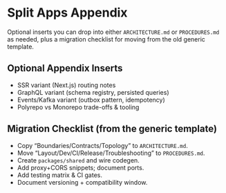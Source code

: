 # Split Apps Appendix

Optional inserts you can drop into either `ARCHITECTURE.md` or `PROCEDURES.md` as needed, plus a migration checklist for moving from the old generic template.

## Optional Appendix Inserts

- SSR variant (Next.js) routing notes
- GraphQL variant (schema registry, persisted queries)
- Events/Kafka variant (outbox pattern, idempotency)
- Polyrepo vs Monorepo trade-offs & tooling

## Migration Checklist (from the generic template)

- Copy “Boundaries/Contracts/Topology” to `ARCHITECTURE.md`.
- Move “Layout/Dev/CI/Release/Troubleshooting” to `PROCEDURES.md`.
- Create `packages/shared` and wire codegen.
- Add proxy+CORS snippets; document ports.
- Add testing matrix & CI gates.
- Document versioning + compatibility window.

